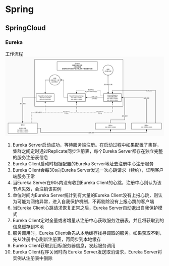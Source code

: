 # Spring

## SpringCloud

### Eureka
工作流程
![avatar](Eureka.jpg)
1. Eureka Server启动成功，等待服务端注册。在启动过程中如果配置了集群，集群之间定时通过Replicate同步注册表，每个Eureka Server都存在独立完整的服务注册表信息
2. Eureka Client启动时根据配置的Eureka Server地址去注册中心注册服务
3. Eureka Client会每30s向Eureka Server发送一次心跳请求（续约），证明客户端服务正常
4. 当Eureka Server在90s内没有收到Eureka Client的心跳，注册中心则认为该节点失效，会注销该实例
5. 单位时间内Eureka Server统计到有大量的Eureka Client没有上报心跳，则认为可能为网络异常，进入自我保护机制，不再剔除没有上报心跳的客户端
6. 当Eureka Client心跳请求恢复正常之后，Eureka Server自动退出自我保护模式
7. Eureka Client定时全量或者增量从注册中心获取服务注册表，并且将获取到的信息缓存到本地
8. 服务调用时，Eureka Client会先从本地缓存找寻调取的服务。如果获取不到，先从注册中心刷新注册表，再同步到本地缓存
9. Eureka Client获取到目标服务器信息，发起服务调用
10. Eureka Client程序关闭时向 Eureka Server发送取消请求，Eureka Server将实例从注册表中删除